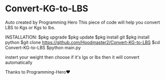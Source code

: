 # Convert-KG-to-LBS
Auto created by Programming Hero
This piece of code will help you convert LBS to Kgs
or Kgs to lbs.

INSTALLATION:
$pkg upgrade
$pkg update
$pkg install git
$pkg install python
$git clone https://github.com/Hoodmaster2/Convert-KG-to-LBS
$cd Convert-KG-to-LBS
$python main.py

instert your weight then choose if it's lgs or lbs then it will convert
automatically

Thanks to Programming-Hero❤️
